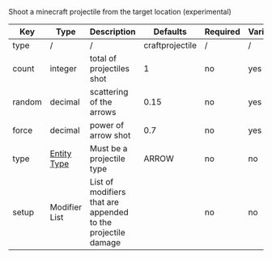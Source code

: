 Shoot a minecraft projectile from the target location (experimental)

| Key | Type | Description | Defaults | Required | Variable |
|-|-|-|-|-|-|
| type | / | / | craftprojectile | / | / |
| count | integer | total of projectiles shot | 1 | no | yes |
| random | decimal | scattering of the arrows | 0.15 | no | yes |
| force | decimal | power of arrow shot | 0.7 | no | yes |
| type | [Entity Type](https://hub.spigotmc.org/javadocs/spigot/org/bukkit/entity/EntityType.html) | Must be a projectile type | ARROW | no | no |
| setup | Modifier List | List of modifiers that are appended to the projectile damage | | no | no |